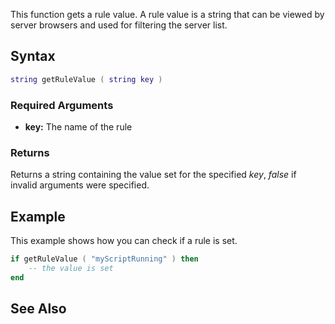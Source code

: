 This function gets a rule value. A rule value is a string that can be viewed by server browsers and used for filtering the server list.

Syntax
------

``` lua
string getRuleValue ( string key )              
```

### Required Arguments

-   **key:** The name of the rule

### Returns

Returns a string containing the value set for the specified *key*, *false* if invalid arguments were specified.

Example
-------

This example shows how you can check if a rule is set.

``` lua
if getRuleValue ( "myScriptRunning" ) then
    -- the value is set
end
```

See Also
--------
